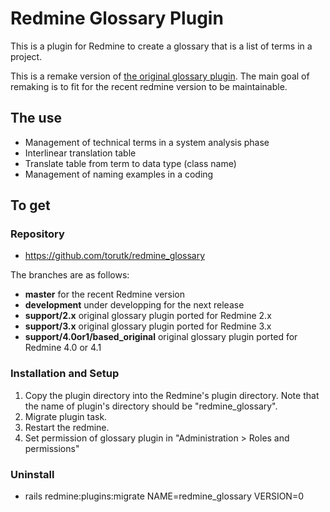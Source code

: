 # Redmine Glossary Plugin

This is a plugin for Redmine to create a glossary that is a list of terms in a project.

This is a remake version of [the original glossary plugin](https://ja.osdn.net/projects/rp-glossary/releases/). The main goal of remaking is to fit for the recent redmine version to be maintainable.

## The use

- Management of technical terms in a system analysis phase
- Interlinear translation table
- Translate table from term to data type (class name)
- Management of naming examples in a coding

## To get

### Repository

- <https://github.com/torutk/redmine_glossary>

The branches are as follows:

- __master__ for the recent Redmine version
- __development__ under developping for the next release
- __support/2.x__ original glossary plugin ported for Redmine 2.x
- __support/3.x__ original glossary plugin ported for Redmine 3.x
- __support/4.0or1/based_original__ original glossary plugin ported for Redmine 4.0 or 4.1

### Installation and Setup

1. Copy the plugin directory into the Redmine's plugin directory. Note that the name of plugin's directory should be "redmine_glossary".
2. Migrate plugin task.
3. Restart the redmine.
4. Set permission of glossary plugin in "Administration > Roles and permissions"

### Uninstall

- rails redmine:plugins:migrate NAME=redmine_glossary VERSION=0


